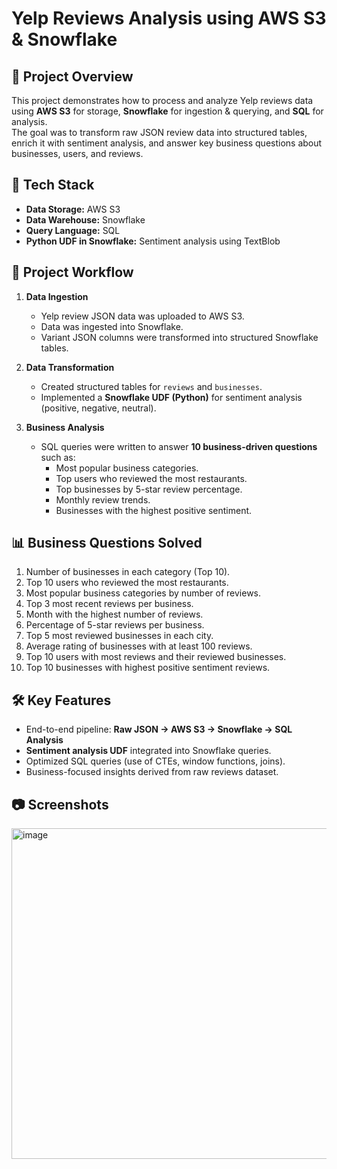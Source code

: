 # Yelp Reviews Analysis using AWS S3 & Snowflake

## 📌 Project Overview
This project demonstrates how to process and analyze Yelp reviews data using **AWS S3** for storage, **Snowflake** for ingestion & querying, and **SQL** for analysis.  
The goal was to transform raw JSON review data into structured tables, enrich it with sentiment analysis, and answer key business questions about businesses, users, and reviews.

## 🚀 Tech Stack
- **Data Storage:** AWS S3  
- **Data Warehouse:** Snowflake  
- **Query Language:** SQL  
- **Python UDF in Snowflake:** Sentiment analysis using TextBlob  

## 📂 Project Workflow
1. **Data Ingestion**
   - Yelp review JSON data was uploaded to AWS S3.
   - Data was ingested into Snowflake.
   - Variant JSON columns were transformed into structured Snowflake tables.

2. **Data Transformation**
   - Created structured tables for `reviews` and `businesses`.
   - Implemented a **Snowflake UDF (Python)** for sentiment analysis (positive, negative, neutral).

3. **Business Analysis**
   - SQL queries were written to answer **10 business-driven questions** such as:
     - Most popular business categories.
     - Top users who reviewed the most restaurants.
     - Top businesses by 5-star review percentage.
     - Monthly review trends.
     - Businesses with the highest positive sentiment.

## 📊 Business Questions Solved
1. Number of businesses in each category (Top 10).  
2. Top 10 users who reviewed the most restaurants.  
3. Most popular business categories by number of reviews.  
4. Top 3 most recent reviews per business.  
5. Month with the highest number of reviews.  
6. Percentage of 5-star reviews per business.  
7. Top 5 most reviewed businesses in each city.  
8. Average rating of businesses with at least 100 reviews.  
9. Top 10 users with most reviews and their reviewed businesses.  
10. Top 10 businesses with highest positive sentiment reviews.  

## 🛠 Key Features
- End-to-end pipeline: **Raw JSON → AWS S3 → Snowflake → SQL Analysis**  
- **Sentiment analysis UDF** integrated into Snowflake queries.  
- Optimized SQL queries (use of CTEs, window functions, joins).  
- Business-focused insights derived from raw reviews dataset.  

## 📷 Screenshots
<img width="940" height="529" alt="image" src="https://github.com/user-attachments/assets/b6af7b0c-8b92-4378-b21d-4cd5b20e68f0" />

